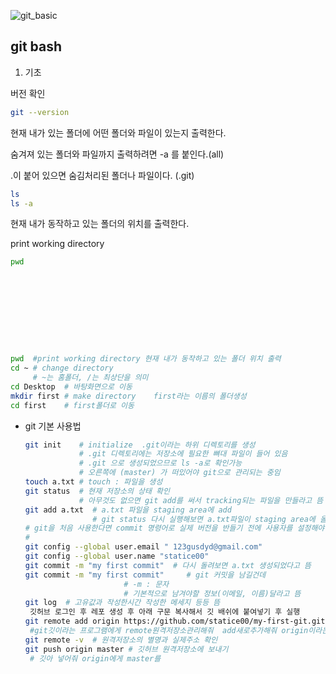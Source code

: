 ![git_basic](https://miro.medium.com/max/1106/1*HJIbiE3SWPtAmJP1wgvOTg.png)
## git bash

1. 기초

 버전 확인

  ```bash
  git --version
  ```

현재 내가 있는 폴더에 어떤 폴더와 파일이 있는지 출력한다.

숨겨져 있는 폴더와 파일까지 출력하려면 -a 를 붙인다.(all)

.이 붙어 있으면 숨김처리된 폴더나 파일이다. (.git)

  ```bash
  ls
  ls -a
  ```



현재 내가 동작하고 있는 폴더의 위치를 출력한다. 

print working directory

  ```bash
  pwd
  ```

  ```bash
  ```

 ```bash
 
 ```

 ```bash
 ```

 ```bash
 ```

 ```bash
 ```

 ```bash
 ```

 ```bash
 ```

 ```bash
 ```

 ```bash
 ```

  ```bash
  pwd  #print working directory 현재 내가 동작하고 있는 폴더 위치 출력
  cd ~ # change directory 
       # ~는 홈폴더, /는 최상단을 의미
  cd Desktop  # 바탕화면으로 이동
  mkdir first # make directory    first라는 이름의 폴더생성
  cd first    # first폴더로 이동
  ```

- git  기본 사용법

  ```bash
  git init    # initialize  .git이라는 하위 디렉토리를 생성
              # .git 디렉토리에는 저장소에 필요한 뼈대 파일이 들어 있음
              # .git 으로 생성되었으므로 ls -a로 확인가능
              # 오른쪽에 (master) 가 떠있어야 git으로 관리되는 중임
  touch a.txt # touch : 파일을 생성
  git status  # 현재 저장소의 상태 확인
              # 아무것도 없으면 git add를 써서 tracking되는 파일을 만들라고 뜸
  git add a.txt  # a.txt 파일을 staging area에 add
                 # git status 다시 실행해보면 a.txt파일이 staging area에 올라간것을 확인
  # git을 처음 사용한다면 commit 명령어로 실제 버전을 반들기 전에 사용자를 설정해야함
  # 
  git config --global user.email " 123gusdyd@gmail.com"
  git config --global user.name "statice00"
  git commit -m "my first commit"  # 다시 돌려보면 a.txt 생성되었다고 뜸
  git commit -m "my first commit"     # git 커밋을 남길건데 
                        # -m : 문자
                        # 기본적으로 남겨야할 정보(이메일, 이름)달라고 뜸
  git log  # 고유값과 작성한시간 작성한 메세지 등등 뜸
   깃허브 로그인 후 레포 생성 후 아래 구문 복사해서 깃 배쉬에 붙여넣기 후 실행
  git remote add origin https://github.com/statice00/my-first-git.git
   #git깃이라는 프로그램에게 remote원격저장소관리해줘  add새로추가해줘 origin이라는별명으로 https://실제주소는여기야
  git remote -v  # 원격저장소의 별명과 실제주소 확인
  git push origin master # 깃허브 원격저장소에 보내기
   # 깃아 넣어줘 origin에게 master를
  ```

  

